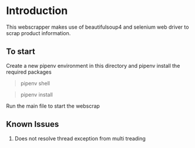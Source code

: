 # Introduction
This webscrapper makes use of beautifulsoup4 and selenium web driver to scrap product information.

## To start
Create a new pipenv environment in this directory and pipenv install the required packages
>pipenv shell

>pipenv install

Run the main file to start the webscrap

## Known Issues
1. Does not resolve thread exception from multi treading
